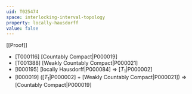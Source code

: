 ```yaml
---
uid: T025474
space: interlocking-interval-topology
property: locally-hausdorff
value: false
---
```

[[Proof]]

* [T000116] [Countably Compact|P000019]
* [T001388] [Weakly Countably Compact|P000021]
* [I000195] [locally Hausdorff|P000084] => [$T_1$|P000002]
* [I000019] ([$T_1$|P000002] + [Weakly Countably Compact|P000021]) => [Countably Compact|P000019]

